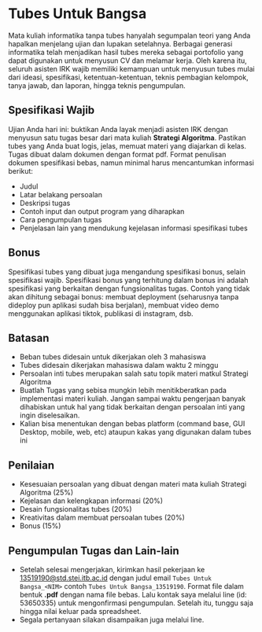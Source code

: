 # Tubes Untuk Bangsa
Mata kuliah informatika tanpa tubes hanyalah segumpalan teori yang Anda hapalkan menjelang ujian dan lupakan setelahnya. Berbagai generasi informatika telah menjadikan hasil tubes mereka sebagai portofolio yang dapat digunakan untuk menyusun CV dan melamar kerja. Oleh karena itu, seluruh asisten IRK wajib memiliki kemampuan untuk menyusun tubes mulai dari ideasi, spesifikasi, ketentuan-ketentuan, teknis pembagian kelompok, tanya jawab, dan laporan, hingga teknis pengumpulan.

## Spesifikasi Wajib
Ujian Anda hari ini: buktikan Anda layak menjadi asisten IRK dengan menyusun satu tugas besar dari mata kuliah **Strategi Algoritma**. Pastikan tubes yang Anda buat logis, jelas, memuat materi yang diajarkan di kelas. Tugas dibuat dalam dokumen dengan format pdf. Format penulisan dokumen spesifikasi bebas, namun minimal harus mencantumkan informasi berikut:
- Judul
- Latar belakang persoalan
- Deskripsi tugas
- Contoh input dan output program yang diharapkan
- Cara pengumpulan tugas
- Penjelasan lain yang mendukung kejelasan informasi spesifikasi tubes

## Bonus
Spesifikasi tubes yang dibuat juga mengandung spesifikasi bonus, selain spesifikasi wajib. Spesifikasi bonus yang terhitung dalam bonus ini adalah spesifikasi yang berkaitan dengan fungsionalitas tugas. Contoh yang tidak akan dihitung sebagai bonus: membuat deployment (seharusnya tanpa dideploy pun aplikasi sudah bisa berjalan), membuat video demo menggunakan aplikasi tiktok, publikasi di instagram, dsb.

## Batasan
- Beban tubes didesain untuk dikerjakan oleh 3 mahasiswa
- Tubes didesain dikerjakan mahasiswa dalam waktu 2 minggu
- Persoalan inti tubes merupakan salah satu topik materi matkul Strategi Algoritma
- Buatlah Tugas yang sebisa mungkin lebih menitikberatkan pada implementasi materi kuliah. Jangan sampai waktu pengerjaan banyak dihabiskan untuk hal yang tidak berkaitan dengan persoalan inti yang ingin diselesaikan.
- Kalian bisa menentukan dengan bebas platform (command base, GUI Desktop, mobile, web, etc) ataupun kakas yang digunakan dalam tubes ini

## Penilaian
- Kesesuaian persoalan yang dibuat dengan materi mata kuliah Strategi Algoritma (25%)
- Kejelasan dan kelengkapan informasi (20%)
- Desain fungsionalitas tubes (20%)
- Kreativitas dalam membuat persoalan tubes (20%)
- Bonus (15%)

## Pengumpulan Tugas dan Lain-lain
- Setelah selesai mengerjakan, kirimkan hasil pekerjaan ke 13519190@std.stei.itb.ac.id dengan judul email `Tubes Untuk Bangsa_<NIM>` contoh `Tubes Untuk Bangsa_13519190`. Format file dalam bentuk **.pdf** dengan nama file bebas. Lalu kontak saya melalui line (id: 53650335) untuk mengonfirmasi pengumpulan. Setelah itu, tunggu saja hingga nilai keluar pada spreadsheet.
- Segala pertanyaan silakan disampaikan juga melalui line.

